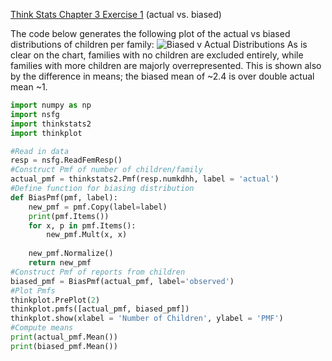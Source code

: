 [Think Stats Chapter 3 Exercise 1](http://greenteapress.com/thinkstats2/html/thinkstats2004.html#toc31) (actual vs. biased)

The code below generates the following plot of the actual vs biased distributions of children per family:
![Biased v Actual Distributions](/sgbroer/dsp/)
As is clear on the chart, families with no children are excluded entirely, while families with more children are majorly overrepresented.
This is shown also by the difference in means; the biased mean of ~2.4 is over double actual mean ~1. 

```python
import numpy as np
import nsfg
import thinkstats2
import thinkplot

#Read in data
resp = nsfg.ReadFemResp()
#Construct Pmf of number of children/family
actual_pmf = thinkstats2.Pmf(resp.numkdhh, label = 'actual')
#Define function for biasing distribution
def BiasPmf(pmf, label):
    new_pmf = pmf.Copy(label=label)
    print(pmf.Items())
    for x, p in pmf.Items():
        new_pmf.Mult(x, x)
        
    new_pmf.Normalize()
    return new_pmf
#Construct Pmf of reports from children
biased_pmf = BiasPmf(actual_pmf, label='observed')
#Plot Pmfs
thinkplot.PrePlot(2)
thinkplot.pmfs([actual_pmf, biased_pmf])
thinkplot.show(xlabel = 'Number of Children', ylabel = 'PMF')
#Compute means
print(actual_pmf.Mean())
print(biased_pmf.Mean())
```

